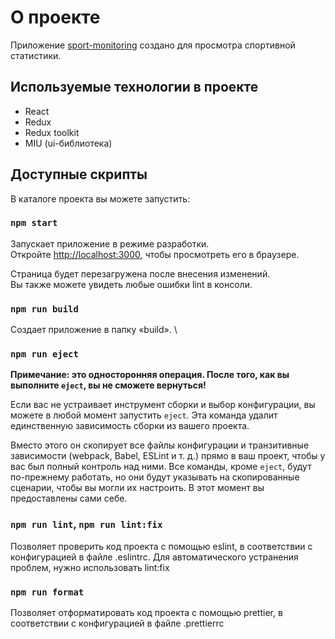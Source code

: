 # О проекте

Приложение [sport-monitoring](https://evil-star.github.io/sport-monitoring/) создано для просмотра спортивной статистики.

## Используемые технологии в проекте

- React
- Redux
- Redux toolkit
- MIU (ui-библиотека)

## Доступные скрипты

В каталоге проекта вы можете запустить:

### `npm start`

Запускает приложение в режиме разработки.\
Откройте [http://localhost:3000](http://localhost:3000), чтобы просмотреть его в браузере.

Страница будет перезагружена после внесения изменений.\
Вы также можете увидеть любые ошибки lint в консоли.

### `npm run build`

Создает приложение в папку «build». \

### `npm run eject`

**Примечание: это односторонняя операция. После того, как вы выполните `eject`, вы не сможете вернуться!**

Если вас не устраивает инструмент сборки и выбор конфигурации, вы можете в любой момент запустить `eject`. Эта команда удалит единственную зависимость сборки из вашего проекта.

Вместо этого он скопирует все файлы конфигурации и транзитивные зависимости (webpack, Babel, ESLint и т. д.) прямо в ваш проект, чтобы у вас был полный контроль над ними. Все команды, кроме `eject`, будут по-прежнему работать, но они будут указывать на скопированные сценарии, чтобы вы могли их настроить. В этот момент вы предоставлены сами себе.

### `npm run lint`, `npm run lint:fix`

Позволяет проверить код проекта с помощью eslint, в соответствии с конфигурацией в файле .eslintrc. Для автоматического устранения проблем, нужно использовать lint:fix

### `npm run format`

Позволяет отформатировать код проекта с помощью prettier, в соответствии с конфигурацией в файле .prettierrc